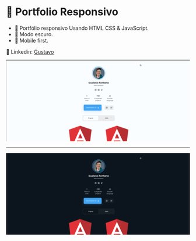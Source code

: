 # 🚀 Portfolio Responsivo

- 🎨 Portfólio responsivo Usando HTML CSS & JavaScript.
- 🙈 Modo escuro.
- 📱 Mobile first.

📌 Linkedin: [Gustavo](https://www.linkedin.com/in/gustaaes)

![preview img](/preview.png)

___________________________________________________________________________________________________________________________________________________________

![preview img](/preview2.png)

